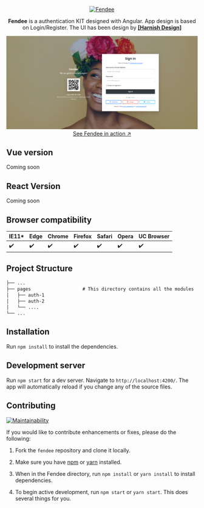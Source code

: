 <p align="center">
  <a href="https://fendee.github.io">
    <img src="/src/assets/images/logo-fendee.png" alt="Fendee" height="128">
  </a>
</p>

<p align="center">
    <b>Fendee</b> is a authentication KIT designed with Angular. App design is based on Login/Register. The UI has been design by <b><a target="_blank" href="https://www.behance.net/gallery/105703027/Login-%28sign-in%29-and-Register-%28sign-up%29-Form-Page">[Harnish Design]</a></b>
</p>

<p align="center">
  <a href="https://fendee.github.io">
    <img src="/src/assets/images/screenshot/auth_5.png" width="562"><br>
    See Fendee in action ↗
  </a>
</p>

## Vue version

Coming soon

## React Version

Coming soon

Browser compatibility
---------------------

 IE11* | Edge | Chrome | Firefox | Safari | Opera | UC Browser
-------|------|--------|---------|--------|-------|------------
:heavy_check_mark: | :heavy_check_mark: | :heavy_check_mark: | :heavy_check_mark: | :heavy_check_mark: | :heavy_check_mark: | :heavy_check_mark: |

## Project Structure

    ├── ...
    ├── pages                   # This directory contains all the modules
    │   ├── auth-1          
    │   ├── auth-2         
    │   └── ....                
    └── ...

## Installation

Run `npm install` to install the dependencies.


## Development server

Run `npm start` for a dev server. Navigate to `http://localhost:4200/`. The app will automatically reload if you change any of the source files.

Contributing
------------

[![Maintainability](https://api.codeclimate.com/v1/badges/eba34bb80477933854d4/maintainability)](https://codeclimate.com/github/sweetalert2/sweetalert2/maintainability)

If you would like to contribute enhancements or fixes, please do the following:

1. Fork the `fendee` repository and clone it locally.

2. Make sure you have [npm](https://www.npmjs.com/) or [yarn](https://yarnpkg.com/) installed.

3. When in the Fendee directory, run `npm install` or `yarn install` to install dependencies.

4. To begin active development, run `npm start` or `yarn start`. This does several things for you.

